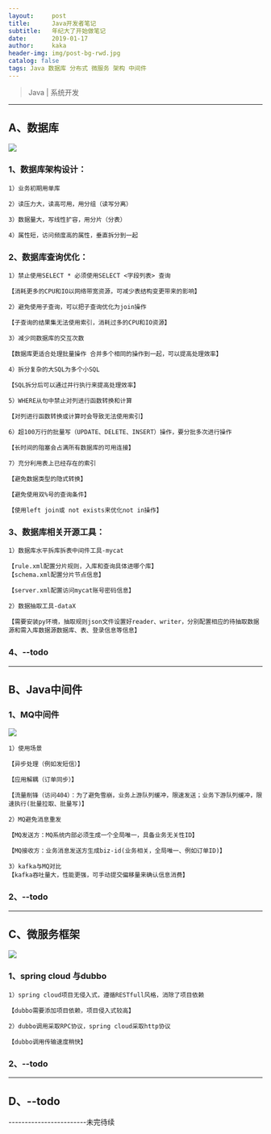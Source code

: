 ```yaml
---
layout:     post
title:      Java开发者笔记
subtitle:   年纪大了开始做笔记
date:       2019-01-17
author:     kaka
header-img: img/post-bg-rwd.jpg
catalog: false
tags: Java 数据库 分布式 微服务 架构 中间件
---
```


> Java | 系统开发

----------

##  A、数据库 

![](https://gss2.bdstatic.com/9fo3dSag_xI4khGkpoWK1HF6hhy/baike/c0%3Dbaike92%2C5%2C5%2C92%2C30/sign=88104ec20df431ada8df4b6b2a5fc7ca/ac6eddc451da81cb037c289d5366d016082431c3.jpg)

### 1、数据库架构设计：

    1）业务初期用单库

    2）读压力大，读高可用，用分组（读写分离）

    3）数据量大，写线性扩容，用分片（分表）

    4）属性短，访问频度高的属性，垂直拆分到一起

### 2、数据库查询优化：

    1）禁止使用SELECT * 必须使用SELECT <字段列表> 查询

	【消耗更多的CPU和IO以网络带宽资源，可减少表结构变更带来的影响】

	2）避免使用子查询，可以把子查询优化为join操作

	【子查询的结果集无法使用索引，消耗过多的CPU和IO资源】

	3）减少同数据库的交互次数

	【数据库更适合处理批量操作 合并多个相同的操作到一起，可以提高处理效率】

	4）拆分复杂的大SQL为多个小SQL

	【SQL拆分后可以通过并行执行来提高处理效率】

	5）WHERE从句中禁止对列进行函数转换和计算

	【对列进行函数转换或计算时会导致无法使用索引】

	6）超100万行的批量写（UPDATE、DELETE、INSERT）操作，要分批多次进行操作

	【长时间的阻塞会占满所有数据库的可用连接】

	7）充分利用表上已经存在的索引

	【避免数据类型的隐式转换】

	【避免使用双%号的查询条件】

	【使用left join或 not exists来优化not in操作】

### 3、数据库相关开源工具：

	1）数据库水平拆库拆表中间件工具-mycat

	【rule.xml配置分片规则，入库和查询具体进哪个库】
	【schema.xml配置分片节点信息】

	【server.xml配置访问mycat账号密码信息】

	2）数据抽取工具-dataX

	【需要安装py环境，抽取规则json文件设置好reader、writer，分别配置相应的待抽取数据源和需入库数据源数据库、表、登录信息等信息】

### 4、--todo



----------
##  B、Java中间件
 
### 1、MQ中间件
![](https://ss0.bdstatic.com/70cFuHSh_Q1YnxGkpoWK1HF6hhy/it/u=4073151169,46026393&fm=26&gp=0.jpg)

	1）使用场景

	【异步处理（例如发短信）】

	【应用解耦（订单同步）】

	【流量削锋（访问404）：为了避免雪崩，业务上游队列缓冲，限速发送；业务下游队列缓冲，限速执行(批量拉取、批量写)】

	2）MQ避免消息重发

	【MQ发送方：MQ系统内部必须生成一个全局唯一，具备业务无关性ID】

	【MQ接收方：业务消息发送方生成biz-id(业务相关，全局唯一、例如订单ID)】

	3）kafka与MQ对比
	【kafka吞吐量大，性能更强，可手动提交偏移量来确认信息消费】

### 2、--todo


----------
## C、微服务框架
![](http://spring.io/img/homepage/icon-spring-cloud.svg)

### 1、spring cloud 与dubbo

	1）spring cloud项目无侵入式，遵循RESTfull风格，消除了项目依赖

	【dubbo需要添加项目依赖，项目侵入式较高】

	2）dubbo调用采取RPC协议，spring cloud采取http协议

	【dubbo调用传输速度稍快】

	
###	2、--todo




----------
## D、--todo




------------------------未完待续

